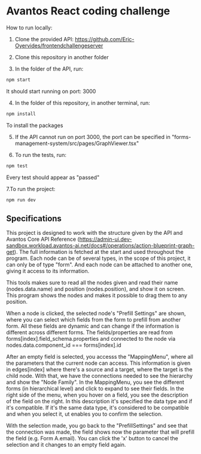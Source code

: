 # Avantos React coding challenge

How to run locally:
1. Clone the provided API: https://github.com/Eric-Oyervides/frontendchallengeserver
   
2. Clone this repository in another folder
 
3. In the folder of the API, run:

```bash
npm start
```
It should start running on port: 3000


4. In the folder of this repository, in another terminal, run:

```bash
npm install
```
To install the packages


5. If the API cannot run on port 3000, the port can be specified in "forms-management-system/src/pages/GraphViewer.tsx"


6. To run the tests, run: 

```bash
npm test
```
Every test should appear as "passed"


7.To run the project:
```bash
npm run dev
```

## Specifications
This project is designed to work with the structure given by the API and Avantos Core API Reference (https://admin-ui.dev-sandbox.workload.avantos-ai.net/docs#/operations/action-blueprint-graph-get). The full information is fetched at the start and used throughout the program. Each node can be of several types, in the scope of this project, it can only be of type "form". And each node can be attached to another one, giving it access to its information. 

This tools makes sure to read all the nodes given and read their name (nodes.data.name) and position (nodes.position), and show it on screen. This program shows the nodes and makes it possible to drag them to any position.

When a node is clicked, the selected node's "Prefill Settings" are shown, where you can select which fields from the form to prefill from another form. All these fields are dynamic and can change if the information is different across different forms. The fields/properties are read from forms[index].field_schema.properties and connected to the node via nodes.data.component_id === forms[index].id

After an empty field is selected, you accesss the "MappingMenu", where all the parameters that the current node can access. This information is given in edges[index] where there's a source and a target, where the target is the child node. With that, we have the connections needed to see the hierarchy and show the "Node Family". In the MappingMenu, you see the different forms (in hierarchical level) and click to expand to see their fields. In the right side of the menu, when you hover on a field, you see the description of the field on the right. In this description it's specified the data type and if it's compatible. If it's the same data type, it's considered to be compatible and when you select it, ut enables you to confirm the selection.

With the selection made, you go back to the "PrefillSettings" and see that the connection was made, the field shows now the parameter that will prefill the field (e.g. Form A.email). You can click the 'x' button to cancel the selection and it changes to an empty field again.




